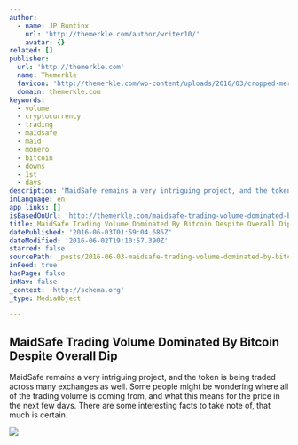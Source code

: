 ```yaml
---
author:
  - name: JP Buntinx
    url: 'http://themerkle.com/author/writer10/'
    avatar: {}
related: []
publisher:
  url: 'http://themerkle.com'
  name: Themerkle
  favicon: 'http://themerkle.com/wp-content/uploads/2016/03/cropped-merkle-white-1-192x192.png'
  domain: themerkle.com
keywords:
  - volume
  - cryptocurrency
  - trading
  - maidsafe
  - maid
  - monero
  - bitcoin
  - downs
  - 1st
  - days
description: 'MaidSafe remains a very intriguing project, and the token is being traded across many exchanges as well. Some people might be wondering where all of the trading volume is coming from, and what this means for the price in the next few days. There are some interesting facts to take note of, that much is certain.'
inLanguage: en
app_links: []
isBasedOnUrl: 'http://themerkle.com/maidsafe-trading-volume-dominated-by-bitcoin-despite-overall-dip/'
title: MaidSafe Trading Volume Dominated By Bitcoin Despite Overall Dip
datePublished: '2016-06-03T01:59:04.686Z'
dateModified: '2016-06-02T19:10:57.390Z'
starred: false
sourcePath: _posts/2016-06-03-maidsafe-trading-volume-dominated-by-bitcoin-despite-overall.md
inFeed: true
hasPage: false
inNav: false
_context: 'http://schema.org'
_type: MediaObject

---
```

<article style=""><h1>MaidSafe Trading Volume Dominated By Bitcoin Despite Overall Dip</h1><p>MaidSafe remains a very intriguing project, and the token is being traded across many exchanges as well. Some people might be wondering where all of the trading volume is coming from, and what this means for the price in the next few days. There are some interesting facts to take note of, that much is certain.</p><img src="http://themerkle.com/wp-content/uploads/2016/06/shutterstock_379455124.jpg" /></article>